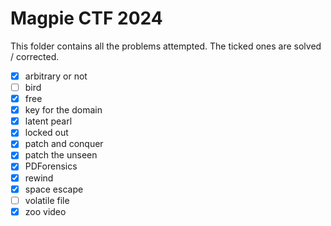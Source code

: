 # Magpie CTF 2024

This folder contains all the problems attempted. The ticked ones are solved / corrected.

- [x] arbitrary or not
- [ ] bird
- [x] free
- [x] key for the domain
- [x] latent pearl
- [x] locked out
- [x] patch and conquer
- [x] patch the unseen
- [x] PDForensics
- [x] rewind
- [x] space escape
- [ ] volatile file
- [x] zoo video